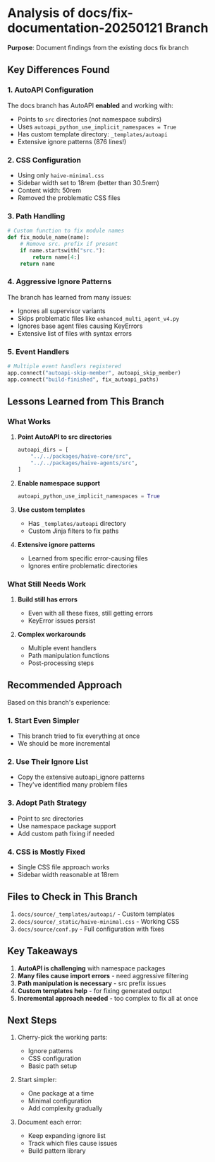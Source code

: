 # Analysis of docs/fix-documentation-20250121 Branch

**Purpose**: Document findings from the existing docs fix branch

## Key Differences Found

### 1. AutoAPI Configuration

The docs branch has AutoAPI **enabled** and working with:

- Points to `src` directories (not namespace subdirs)
- Uses `autoapi_python_use_implicit_namespaces = True`
- Has custom template directory: `_templates/autoapi`
- Extensive ignore patterns (876 lines!)

### 2. CSS Configuration

- Using only `haive-minimal.css`
- Sidebar width set to 18rem (better than 30.5rem)
- Content width: 50rem
- Removed the problematic CSS files

### 3. Path Handling

```python
# Custom function to fix module names
def fix_module_name(name):
    # Remove src. prefix if present
    if name.startswith("src."):
        return name[4:]
    return name
```

### 4. Aggressive Ignore Patterns

The branch has learned from many issues:

- Ignores all supervisor variants
- Skips problematic files like `enhanced_multi_agent_v4.py`
- Ignores base agent files causing KeyErrors
- Extensive list of files with syntax errors

### 5. Event Handlers

```python
# Multiple event handlers registered
app.connect("autoapi-skip-member", autoapi_skip_member)
app.connect("build-finished", fix_autoapi_paths)
```

## Lessons Learned from This Branch

### What Works

1. **Point AutoAPI to src directories**

   ```python
   autoapi_dirs = [
       "../../packages/haive-core/src",
       "../../packages/haive-agents/src",
   ]
   ```

2. **Enable namespace support**

   ```python
   autoapi_python_use_implicit_namespaces = True
   ```

3. **Use custom templates**
   - Has `_templates/autoapi` directory
   - Custom Jinja filters to fix paths

4. **Extensive ignore patterns**
   - Learned from specific error-causing files
   - Ignores entire problematic directories

### What Still Needs Work

1. **Build still has errors**
   - Even with all these fixes, still getting errors
   - KeyError issues persist

2. **Complex workarounds**
   - Multiple event handlers
   - Path manipulation functions
   - Post-processing steps

## Recommended Approach

Based on this branch's experience:

### 1. Start Even Simpler

- This branch tried to fix everything at once
- We should be more incremental

### 2. Use Their Ignore List

- Copy the extensive autoapi_ignore patterns
- They've identified many problem files

### 3. Adopt Path Strategy

- Point to src directories
- Use namespace package support
- Add custom path fixing if needed

### 4. CSS is Mostly Fixed

- Single CSS file approach works
- Sidebar width reasonable at 18rem

## Files to Check in This Branch

1. `docs/source/_templates/autoapi/` - Custom templates
2. `docs/source/_static/haive-minimal.css` - Working CSS
3. `docs/source/conf.py` - Full configuration with fixes

## Key Takeaways

1. **AutoAPI is challenging** with namespace packages
2. **Many files cause import errors** - need aggressive filtering
3. **Path manipulation is necessary** - src prefix issues
4. **Custom templates help** - for fixing generated output
5. **Incremental approach needed** - too complex to fix all at once

## Next Steps

1. Cherry-pick the working parts:
   - Ignore patterns
   - CSS configuration
   - Basic path setup

2. Start simpler:
   - One package at a time
   - Minimal configuration
   - Add complexity gradually

3. Document each error:
   - Keep expanding ignore list
   - Track which files cause issues
   - Build pattern library
